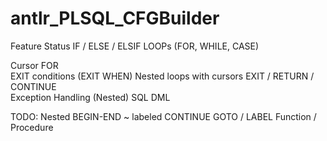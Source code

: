 # antlr_PLSQL_CFGBuilder

Feature	Status
IF / ELSE	/ ELSIF	
LOOPs (FOR, WHILE, CASE)	

Cursor FOR	
EXIT conditions (EXIT WHEN)
Nested loops with cursors
EXIT / RETURN / CONTINUE	
Exception Handling (Nested)	
SQL DML	

TODO: 
Nested BEGIN-END	~
labeled CONTINUE
GOTO / LABEL
Function / Procedure	

